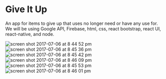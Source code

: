 # Give It Up

An app for items to give up that uses no longer need or have any use for.
We will be using Google API, Firebase, html, css, react bootstrap, react UI, react-native, and node.

![screen shot 2017-07-06 at 8 44 52 pm](https://user-images.githubusercontent.com/20818371/27938462-3634de16-628c-11e7-8b11-059950afed95.png)
![screen shot 2017-07-06 at 8 45 36 pm](https://user-images.githubusercontent.com/20818371/27938475-3ae2868e-628c-11e7-8363-3a2c0c4675cd.png)
![screen shot 2017-07-06 at 8 45 42 pm](https://user-images.githubusercontent.com/20818371/27938476-3c21d5a4-628c-11e7-884b-64d75607d14d.png)
![screen shot 2017-07-06 at 8 46 09 pm](https://user-images.githubusercontent.com/20818371/27938487-4515dfac-628c-11e7-8854-6b471d08d9ad.png)
![screen shot 2017-07-06 at 8 45 53 pm](https://user-images.githubusercontent.com/20818371/27938477-3e7296a4-628c-11e7-9170-6de7ca402619.png)
![screen shot 2017-07-06 at 8 46 01 pm](https://user-images.githubusercontent.com/20818371/27938479-429e9d04-628c-11e7-8d0a-9e57b4beb64f.png)
